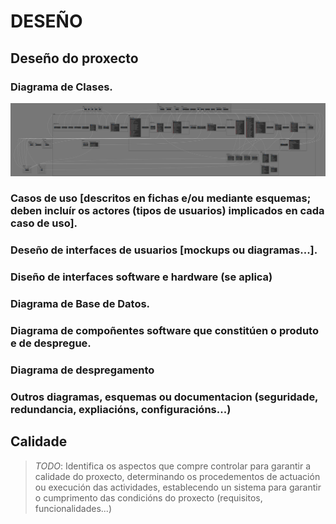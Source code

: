 # DESEÑO

## Deseño do proxecto

### Diagrama de Clases.

![Diagrama de clases](/doc/img/UML-ClassDiagram.svg)

### Casos de uso [descritos en fichas e/ou mediante esquemas; deben incluír os actores (tipos de usuarios) implicados en cada caso de uso].

### Deseño de interfaces de usuarios [mockups ou diagramas...].

### Diseño de interfaces software e hardware (se aplica)

### Diagrama de Base de Datos.

### Diagrama de compoñentes software que constitúen o produto e de despregue.

### Diagrama de despregamento

### Outros diagramas, esquemas ou documentacion (seguridade, redundancia, expliacións, configuracións...)

## Calidade

> *TODO*: Identifica os aspectos que compre controlar para garantir a calidade do proxecto, determinando os procedementos de actuación ou execución das actividades, establecendo un sistema para garantir o cumprimento das condicións do proxecto (requisitos, funcionalidades...)